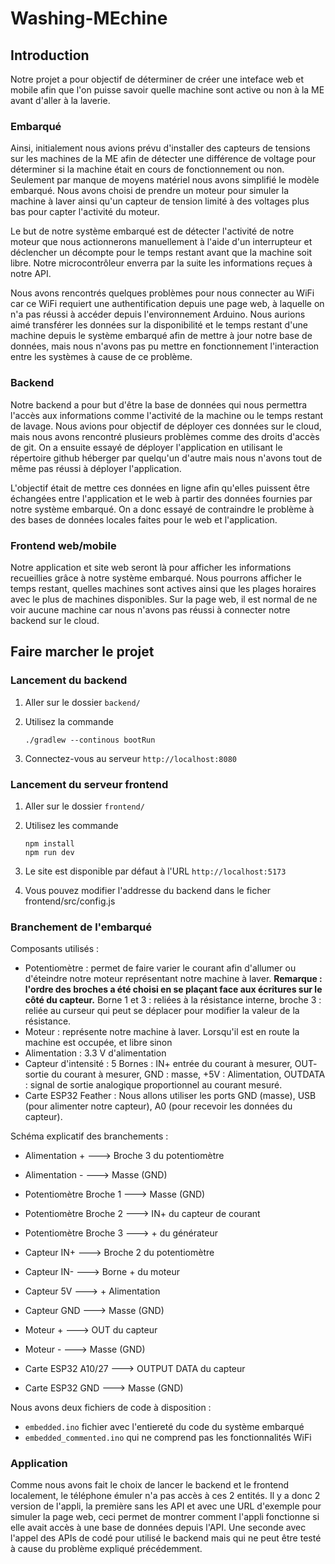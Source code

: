 
# Washing-MEchine

## Introduction

Notre projet a pour objectif de déterminer de créer une inteface web et mobile afin que l'on puisse savoir quelle machine sont active   ou non à la ME avant d'aller à la laverie.

### Embarqué

Ainsi, initialement nous avions prévu d'installer des capteurs de tensions sur les machines de la ME afin de détecter une différence de voltage pour déterminer si la machine était en cours de fonctionnement ou non. Seulement par manque de moyens matériel nous avons simplifié le modèle embarqué. Nous avons choisi de prendre un moteur pour simuler la machine à laver ainsi qu'un capteur de tension limité à des voltages plus bas pour capter l'activité du moteur.

Le but de notre système embarqué est de détecter l'activité de notre moteur que nous actionnerons manuellement à l'aide d'un interrupteur et déclencher un décompte pour le temps restant avant que la machine soit libre. Notre microcontrôleur enverra par la suite les informations reçues à notre API.

Nous avons rencontrés quelques problèmes pour nous connecter au WiFi car ce WiFi requiert une authentification depuis une page web, à laquelle on n'a pas réussi à accéder depuis l'environnement Arduino. Nous aurions aimé transférer les données sur la disponibilité et le temps restant d'une machine depuis le système embarqué afin de mettre à jour notre base de données, mais nous n'avons pas pu mettre en fonctionnement l'interaction entre les systèmes à cause de ce problème.

### Backend
Notre backend a pour but d'être la base de données qui nous permettra l'accès aux informations comme l'activité de la machine ou le temps restant de lavage. 
Nous avions pour objectif de déployer ces données sur le cloud, mais nous avons rencontré plusieurs problèmes comme des droits d'accès de git. On a ensuite essayé de déployer l'application en utilisant le répertoire github héberger par quelqu'un d'autre mais nous n'avons tout de même pas réussi à déployer l'application.

L'objectif était de mettre ces données en ligne afin qu'elles puissent être échangées entre l'application et le web à partir des données fournies par notre système embarqué.
On a donc essayé de contraindre le problème à des bases de données locales faites pour le web et l'application.

### Frontend web/mobile

Notre application et site web seront là pour afficher les informations recueillies grâce à notre système embarqué. Nous pourrons afficher le temps restant, quelles machines sont actives ainsi que les plages horaires avec le plus de machines disponibles.
Sur la page web, il est normal de ne voir aucune machine car nous n'avons pas réussi à connecter notre backend sur le cloud.

## Faire marcher le projet

### Lancement du backend
1. Aller sur le dossier `backend/`
2. Utilisez la commande

    ```
    ./gradlew --continous bootRun
    ```

3. Connectez-vous au serveur `http://localhost:8080`

### Lancement du serveur frontend
1. Aller sur le dossier `frontend/`
2. Utilisez les commande

    ```
    npm install
    npm run dev
    ```
3. Le site est disponible par défaut à l'URL `http://localhost:5173`
4. Vous pouvez modifier l'addresse du backend dans le ficher frontend/src/config.js


### Branchement de l'embarqué

Composants utilisés :
- Potentiomètre : permet de faire varier le courant afin d'allumer ou d'éteindre notre moteur représentant notre machine à laver. **Remarque : l'ordre des broches a été choisi en se plaçant face aux écritures sur le côté du capteur.** Borne 1 et 3 : reliées à la résistance interne, broche 3 : reliée au curseur qui peut se déplacer pour modifier la valeur de la résistance.
- Moteur : représente notre machine à laver. Lorsqu'il est en route la machine est occupée, et libre sinon
- Alimentation : 3.3 V d'alimentation
- Capteur d'intensité : 5 Bornes : IN+ entrée du courant à mesurer, OUT- sortie du courant à mesurer, GND : masse, +5V : Alimentation, OUTDATA : signal de sortie analogique proportionnel au courant mesuré.
- Carte ESP32 Feather : Nous allons utiliser les ports GND (masse), USB (pour alimenter notre capteur), A0 (pour recevoir les données du capteur).

Schéma explicatif des branchements :
* Alimentation + ---> Broche 3 du potentiomètre
* Alimentation - ---> Masse (GND)

* Potentiomètre Broche 1 ---> Masse (GND)
* Potentiomètre Broche 2 ---> IN+ du capteur de courant
* Potentiomètre Broche 3 ---> + du générateur

* Capteur IN+ ---> Broche 2 du potentiomètre
* Capteur IN- ---> Borne + du moteur
* Capteur 5V ---> + Alimentation
* Capteur GND ---> Masse (GND)

* Moteur + ---> OUT du capteur
* Moteur - ---> Masse (GND)

* Carte ESP32 A10/27 ---> OUTPUT DATA du capteur
* Carte ESP32 GND ---> Masse (GND)

Nous avons deux fichiers de code à disposition :
- `embedded.ino` fichier avec l'entiereté du code du système embarqué
- `embedded_commented.ino` qui ne comprend pas les fonctionnalités WiFi

### Application

Comme nous avons fait le choix de lancer le backend et le frontend localement, le téléphone émuler n'a pas accès à ces 2 entités. Il y a donc 2 version de l'appli, la première sans les API et avec une URL d'exemple pour simuler la page web, ceci permet de montrer comment l'appli fonctionne si elle avait accès à une base de données depuis l'API. Une seconde avec l'appel des APIs de codé pour utilisé le backend mais qui ne peut être testé à cause du problème expliqué précédemment.

